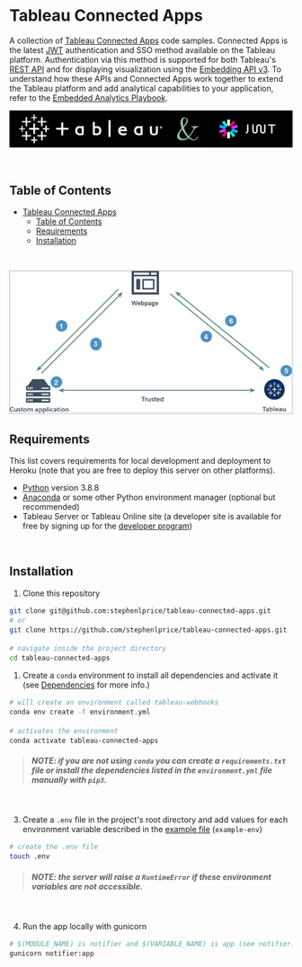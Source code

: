 # Tableau Connected Apps

A collection of [Tableau Connected Apps](https://www.tableau.com/about/blog/2022/1/how-seamlessly-integrate-analytics-your-product-connected-apps) code samples. Connected Apps is the latest [JWT](https://jwt.io/) authentication and SSO method available on the Tableau platform. Authentication via this method is supported for both Tableau's [REST API](https://help.tableau.com/current/api/rest_api/en-us/REST/rest_api.htm) and for displaying visualization using the [Embedding API v3](https://help.tableau.com/current/api/embedding_api/en-us/index.html). To understand how these APIs and Connected Apps work together to extend the Tableau platform and add analytical capabilities to your application, refer to the [Embedded Analytics Playbook](https://tableau.github.io/embedding-playbook/).

![Tableau & JWT banner](assets/images/tableau+jwt.png)

</br>

## Table of Contents
- [Tableau Connected Apps](#tableau-connected-apps)
  - [Table of Contents](#table-of-contents)
  - [Requirements](#requirements)
  - [Installation](#installation)

</br>

![Tableau Connected Apps Diagram](assets/images/connectedapp_how.png)

## Requirements

This list covers requirements for local development and deployment to Heroku (note that you are free to deploy this server on other platforms).

- [Python](https://www.python.org/) version 3.8.8
- [Anaconda](https://www.anaconda.com/) or some other Python environment manager (optional but recommended)
- Tableau Server or Tableau Online site (a developer site is available for free by signing up for the [developer program](https://www.tableau.com/developer))

</br>

## Installation

1. Clone this repository
```bash
git clone git@github.com:stephenlprice/tableau-connected-apps.git
# or
git clone https://github.com/stephenlprice/tableau-connected-apps.git

# navigate inside the project directory
cd tableau-connected-apps
```
1. Create a `conda` environment to install all dependencies and activate it (see [Dependencies](#dependencies) for more info.)
```bash
# will create an environment called tableau-webhooks
conda env create -f environment.yml

# activates the environment
conda activate tableau-connected-apps
```
> ##### *__NOTE__: if you are not using `conda` you can create a `requirements.txt` file or install the dependencies listed in the `environment.yml` file manually with `pip3`.*
</br>

3. Create a `.env` file in the project's root directory and add values for each environment variable described in the [example file](#environment-variables) (`example-env`)
```bash
# create the .env file
touch .env
```
> ##### *__NOTE__: the server will raise a `RuntimeError` if these environment variables are not accessible.*
</br>

4. Run the app locally with gunicorn
```bash
# $(MODULE_NAME) is notifier and $(VARIABLE_NAME) is app (see notifier.py)
gunicorn notifier:app
```

</br>